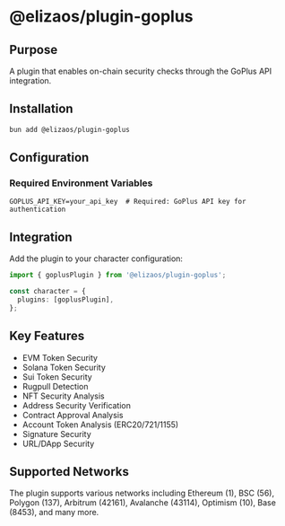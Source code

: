 # @elizaos/plugin-goplus

## Purpose

A plugin that enables on-chain security checks through the GoPlus API integration.

## Installation

```bash
bun add @elizaos/plugin-goplus
```

## Configuration

### Required Environment Variables

```env
GOPLUS_API_KEY=your_api_key  # Required: GoPlus API key for authentication
```

## Integration

Add the plugin to your character configuration:

```typescript
import { goplusPlugin } from '@elizaos/plugin-goplus';

const character = {
  plugins: [goplusPlugin],
};
```

## Key Features

- EVM Token Security
- Solana Token Security
- Sui Token Security
- Rugpull Detection
- NFT Security Analysis
- Address Security Verification
- Contract Approval Analysis
- Account Token Analysis (ERC20/721/1155)
- Signature Security
- URL/DApp Security

## Supported Networks

The plugin supports various networks including Ethereum (1), BSC (56), Polygon (137), Arbitrum (42161), Avalanche (43114), Optimism (10), Base (8453), and many more.
